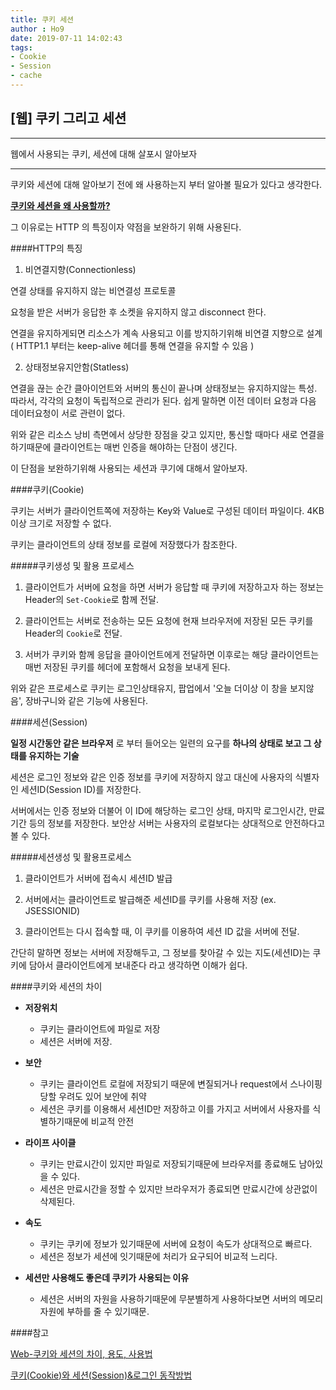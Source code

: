 ```yaml
---
title: 쿠키 세션
author : Ho9
date: 2019-07-11 14:02:43
tags:
- Cookie
- Session
- cache
---
```


## [웹] 쿠키 그리고 세션

---

웹에서 사용되는 쿠키, 세션에 대해 살포시 알아보자

---

<!--more -->

쿠키와 세션에 대해 알아보기 전에 왜 사용하는지 부터 알아볼 필요가 있다고 생각한다.

<u>__쿠키와 세션을 왜 사용할까?__</u>

그 이유로는 HTTP 의 특징이자 약점을 보완하기 위해 사용된다.

####HTTP의 특징

1. 비연결지향(Connectionless)

연결 상태를 유지하지 않는 비연결성 프로토콜

요청을 받은 서버가 응답한 후 소켓을 유지하지 않고 disconnect 한다.

연결을 유지하게되면 리소스가 계속 사용되고 이를 방지하기위해 비연결 지향으로 설계
( HTTP1.1 부터는 keep-alive 헤더를 통해 연결을 유지할 수 있음 )

2. 상태정보유지안함(Statless)

연결을 끊는 순간 클아이언트와 서버의 통신이 끝나며 상태정보는 유지하지않는 특성.
따라서, 각각의 요청이 독립적으로 관리가 된다. 쉽게 말하면 이전 데이터 요청과 다음 데이터요청이 서로 관련이 없다.

위와 같은 리소스 낭비 측면에서 상당한 장점을 갖고 있지만, 통신할 때마다 새로 연결을 하기때문에 클라이언트는 매번 인증을 해야하는 단점이 생긴다.

이 단점을 보완하기위해 사용되는 세션과 쿠기에 대해서 알아보자.

####쿠키(Cookie)

쿠키는 서버가 클라이언트쪽에 저장하는 Key와 Value로 구성된 데이터 파일이다. 4KB 이상 크기로 저장할 수 없다.

쿠키는 클라이언트의 상태 정보를 로컬에 저장했다가 참조한다.

#####쿠키생성 및 활용 프로세스

1. 클라이언트가 서버에 요청을 하면 서버가 응답할 때 쿠키에 저장하고자 하는 정보는 Header의 `Set-Cookie`로 함께 전달.

2. 클라이언트는 서버로 전송하는 모든 요청에 현재 브라우저에 저장된 모든 쿠키를 Header의 `Cookie`로 전달.

3. 서버가 쿠키와 함께 응답을 클아이언트에게 전달하면 이후로는 해당 클라이언트는 매번 저장된 쿠키를 헤더에 포함해서 요청을 보내게 된다.

위와 같은 프로세스로 쿠키는 로그인상태유지, 팝업에서 '오늘 더이상 이 창을 보지않음', 장바구니와 같은 기능에 사용된다.

####세션(Session)

__일정 시간동안 같은 브라우저__ 로 부터 들어오는 일련의 요구를 __하나의 상태로 보고 그 상태를 유지하는 기술__

세션은 로그인 정보와 같은 인증 정보를 쿠키에 저장하지 않고 대신에 사용자의 식별자인 세션ID(Session ID)를 저장한다.

서버에서는 인증 정보와 더불어 이 ID에 해당하는 로그인 상태, 마지막 로그인시간, 만료기간 등의 정보를 저장한다. 보안상 서버는 사용자의 로컬보다는 상대적으로 안전하다고 볼 수 있다.

#####세션생성 및 활용프로세스

1. 클라이언트가 서버에 접속시 세션ID 발급

2. 서버에서는 클라이언트로 발급해준 세션ID를 쿠키를 사용해 저장 (ex. JSESSIONID)

3. 클라이언트는 다시 접속할 때, 이 쿠키를 이용하여 세션 ID 값을 서버에 전달.

간단히 말하면 정보는 서버에 저장해두고, 그 정보를 찾아갈 수 있는 지도(세션ID)는 쿠키에 담아서 클라이언트에게 보내준다 라고 생각하면 이해가 쉽다.


####쿠키와 세션의 차이

- __저장위치__
  - 쿠키는 클라이언트에 파일로 저장
  - 세션은 서버에 저장.

- __보안__
  - 쿠키는 클라이언트 로컬에 저장되기 때문에 변질되거나 request에서 스나이핑 당할 우려도 있어 보안에 취약
  - 세션은 쿠키를 이용해서 세션ID만  저장하고 이를 가지고 서버에서 사용자를 식별하기때문에 비교적 안전
- __라이프 사이클__
  - 쿠키는 만료시간이 있지만 파일로 저장되기때문에 브라우저를 종료해도 남아있을 수 있다.
  - 세션은 만료시간을 정할 수 있지만 브라우저가 종료되면 만료시간에 상관없이 삭제된다.
- __속도__
  - 쿠키는 쿠키에 정보가 있기때문에 서버에 요청이 속도가 상대적으로 빠르다.
  - 세션은 정보가 세션에 잇기때문에 처리가 요구되어 비교적 느리다.

- __세션만 사용해도 좋은데 쿠키가 사용되는 이유__
  - 세션은 서버의 자원을 사용하기때문에 무분별하게 사용하다보면 서버의 메모리자원에 부하를 줄 수 있기때문.










####참고

[Web-쿠키와 세션의 차이, 용도, 사용법](https://jeong-pro.tistory.com/80)

[쿠키(Cookie)와 세션(Session)&로그인 동작방법](https://cjh5414.github.io/cookie-and-session/)
